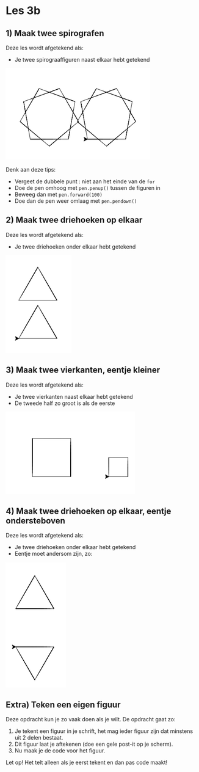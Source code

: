 # Les 3b

## 1) Maak twee spirografen

Deze les wordt afgetekend als:

* Je twee spirograaffiguren naast elkaar hebt getekend

![](<../../../.gitbook/assets/image-20190329211324881 (1).png>)

Denk aan deze tips:

* Vergeet de dubbele punt : niet aan het einde van de `for`
* Doe de pen omhoog met `pen.penup()` tussen de figuren in
* Beweeg dan met `pen.forward(100)`
* Doe dan de pen weer omlaag met `pen.pendown()`

## 2) Maak twee driehoeken op elkaar

Deze les wordt afgetekend als:

* Je twee driehoeken onder elkaar hebt getekend

![](<../../../.gitbook/assets/image-20190329212013611 (2) (2) (2) (2) (2) (2) (1) (1).png>)

## 3) Maak twee vierkanten, eentje kleiner

Deze les wordt afgetekend als:

* Je twee vierkanten naast elkaar hebt getekend
* De tweede half zo groot is als de eerste

![](<../../../.gitbook/assets/image-20190329212412678 (2) (2) (2) (2) (1).png>)

## 4) Maak twee driehoeken op elkaar, eentje ondersteboven

Deze les wordt afgetekend als:

* Je twee driehoeken onder elkaar hebt getekend
* Eentje moet andersom zijn, zo:

![](../../../.gitbook/assets/image-20190329212129413.png)

## Extra) Teken een eigen figuur

Deze opdracht kun je zo vaak doen als je wilt. De opdracht gaat zo:

1. Je tekent een figuur in je schrift, het mag ieder figuur zijn dat minstens uit 2 delen bestaat.
2. Dit figuur laat je aftekenen (doe een gele post-it op je scherm).
3. Nu maak je de code voor het figuur.

Let op! Het telt alleen als je eerst tekent en dan pas code maakt!
